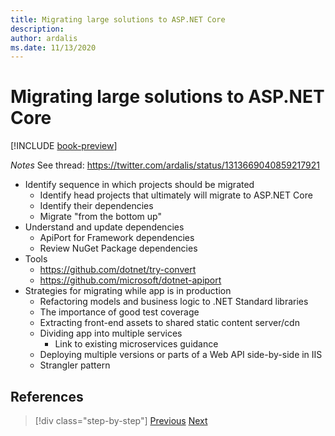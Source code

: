 ```yaml
---
title: Migrating large solutions to ASP.NET Core
description: 
author: ardalis
ms.date: 11/13/2020
---
```


# Migrating large solutions to ASP.NET Core

[!INCLUDE [book-preview](../../../includes/book-preview.md)]

*Notes*
See thread:
https://twitter.com/ardalis/status/1313669040859217921

- Identify sequence in which projects should be migrated
  - Identify head projects that ultimately will migrate to ASP.NET Core
  - Identify their dependencies
  - Migrate "from the bottom up"
- Understand and update dependencies
  - ApiPort for Framework dependencies
  - Review NuGet Package dependencies
- Tools
  - https://github.com/dotnet/try-convert
  - https://github.com/microsoft/dotnet-apiport
- Strategies for migrating while app is in production
  - Refactoring models and business logic to .NET Standard libraries
  - The importance of good test coverage
  - Extracting front-end assets to shared static content server/cdn
  - Dividing app into multiple services
    - Link to existing microservices guidance
  - Deploying multiple versions or parts of a Web API side-by-side in IIS
  - Strangler pattern

## References

>[!div class="step-by-step"]
>[Previous](testing-differences.md)
>[Next](identify-migration-sequence.md)
